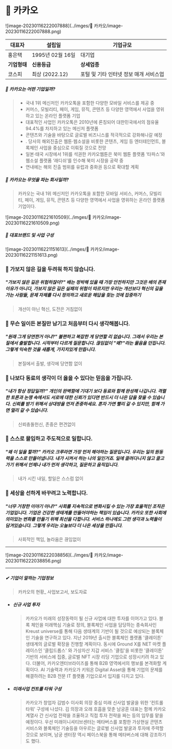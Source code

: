 # 🤔 카카오 

![image-20230116222007888](../imges/🤔 카카오/image-20230116222007888.png)



| 대표자       | 설립일           | 기업규모                               |
| ------------ | ---------------- | -------------------------------------- |
| 홍은택       | 1995년 02월 16일 | 대기업                                 |
| **기업형태** | **신용등급**     | **상세업종**                           |
| 코스피       | 최상  (2022.12)  | 포털 및 기타 인터넷 정보 매개 서비스업 |

##### 🔎 카카오는 어떤 기업일까?

> *  국내 1위 메신저인 카카오톡을 포함한 다양한 모바일 서비스를 제공 중
> * 커머스, 모빌리티, 페이, 게임, 뮤직, 콘텐츠 등 다양한 영역에서 사업을 영위하고 있는 온라인 플랫폼 기업
> * 대표적인 사업인 카카오톡은 2010년에 론칭되어 대한민국에서의 점유율 94.4%를 차지하고 있는 메신저 플랫폼
> * 콘텐츠와 기술을 바탕으로 글로벌 비즈니스를 적극적으로 강화해나갈 예정
> * . 당사의 해외진출은 웹툰·웹소설을 비롯한 콘텐츠, 게임 등 엔터테인먼트, 블록체인 사업을 중심으로 이뤄질 것으로 전망
> * 일본·태국 시장에서 1위를 석권한 카카오웹툰은 북미 웹툰 플랫폼 ‘타파스’와 웹소설 플랫폼 ‘래디쉬’를 인수해 북미 시장을 공략 중
> * 연내에는 해외 진출 범위를 유럽과 중화권 등으로 확대할 계획



##### 🔎 카카오는 무엇을 파는 회사일까?

> 카카오는 국내 1위 메신저인 카카오톡을 포함한 모바일 서비스, 커머스, 모빌리티, 페이, 게임, 뮤직, 콘텐츠 등 다양한 영역에서 사업을 영위하는 온라인 플랫폼 기업이다.

![image-20230116221610509](../imges/🤔 카카오/image-20230116221610509.png)



##### 🌱 대표브랜드 및 사업 구성

![image-20230116221151613](../imges/🤔 카카오/image-20230116221151613.png)



### 🥕 가보지 않은 길을 두려워 하지 않습니다. 

##### "가보지 않은 길은 위험하잖아?" 배는 정박해 있을 때 가장 안전하지만 그것은 배의 존재 이유가 아니다, 가보지 않은 길은 실패의 위험이 따르지만 우리는 개선보다 혁신의 길을 가는 사람들, 문제 자체를 다시 정의하고 새로운 해답을 찾는 것에 집중하기

> 개선이 아닌 혁신, 도전은 거침없이 

### 🥕 무슨 일이든 본질만 남기고 처음부터 다시 생각해봅니다. 

##### "원래 그게 당연한거 아냐?" 불편하고 복잡한 게 당연할 리 없습니다. 그래서 우리는 본질에서 출발합니다. 시작부터 다르게 질문합니다. 끊임없이 "왜?"라는 물음을 던집니다. 그렇게 익숙한 것을 새롭게, 가지치있게 만듭니다. 

> 본질에서 출발, 생각에 당연함 없이 

### 🥕 나보다 동료의 생각이 더 옳을 수 있다는 믿음을 가집니다. 

##### "내가 항상 정답일까?" 개인의 완벽함에 기대기 보다 동료와 함께 완성해 나갑니다. 격렬한 토론과 논쟁 속에서도 서로에 대한 신뢰가 있다면 반드시 더 나은 답을 찾을 수 있습니다. 신뢰를 받기 위해서 상대방을 먼저 존중하세요. 혼자 가면 빨리 갈 수 있지만, 함께 가면 멀리 갈 수 있습니다. 

> 신뢰충돌헌신, 존중은 편견없이 

### 🥕 스스로 몰입하고 주도적으로 일합니다. 

##### "왜 이 일을 할까?" 카카오 크루라면 가장 먼저 해야하는 질문입니다. 우리는 일의 원동력을 스스로 만들어냅니다. 내가 시켜서 하는 나의 일인거죠. 일에 끌려다니지 않고 끌고 가기 위해서 언제나 내가 먼저 생각하고, 질문하고 움직입니다. 

> 내가 시킨 내일, 할일은 스스럼 없이 

### 🥕 세상을 선하게 바꾸려고 노력합니다. 

##### "너무 거창한 이야기 아냐?" 사회를 지속적으로 변화시킬 수 있는 가장 효율적인 조직은 기업입니다. 기업은 건강한 생태계를 만들어야하는 책임이 있습니다. 카카오 또한 사회에 의미있는 변화를 만들기 위해 최선을 다합니다. 서비스 하나에도 그런 생각과 노력들이 담겨있습니다. 그렇게 우리는 오늘보다 더 나은 세상을 만듭니다. 

> 사회적인 책임, 놀라움은 끊임없이



---



![image-20230116222038856](../imges/🤔 카카오/image-20230116222038856.png)



---



##### ✔ 기업이 말하는 기업정보 

> 카카오의 현황_ 사업보고서, 보도자료 

* ##### 신규 사업 투자 

  > 카카오가 미래의 성장동력이 될 신규 사업에 대한 투자를 이어가고 있다. 블록 체인을 미래핵심 기술로 정의, 블록체인 사업을 담당하는 종속회사인 Kreust universe를 통해 다음 생태계의 기반이 될 것으로 예상되는 블록체인 기술을 연구하고 있다. 지난 2019년 출시한 블록체인 플랫폼 '클레이튼' 생태계의 글로벌 확장을 진행할 계획이다. 동시에 Ground X를 NET 마켓 플레이스인 '클립드롭스' 와 가상자산 지갑 서비스 '클립'을 비롯한 '클레이튼' 기반의 서비스에 집중, 글로벌 NFT 시장 리딩 기업으로 성장시키려 하고 있다. 더불어, 카카오엔터브라이즈를 통해 B2B 영역에서의 행보를 본격화할 계획이다. AI 기술력과 카카오가 키워온 Digital Asset을 통해 기업의 문제를 해결하려는 B2B 전문 IT 플랫폼 기업으로서 입지를 다지고 있다. 

* ##### 미래사업 컨트롤 타워 구성 

  > 카카오가 창업자 김범수 이사회 의장 중심 미래 신사업 발굴을 위한 '컨트롤타워' 구성에 나섰다. 김 의장과 오래 호흡을 맞춘 남궁훈 대표는 함께 카카오 계열사 간 신사업 전략을 조율하고 직접 투자 전략을 짜는 등의 임무를 맡을 예정이다. 우선 미래이니셔티브센터는 메타버스를 포함한 가상현실 콘텐츠 서비스와 블록체인 기술등을 아우르는 글로벌 신사업 발굴과 투자에 주력할 것으로 보이며, 남궁 센터장 역시 페이스북을 통해 메타버스에 대해 강조하기도 했다. 